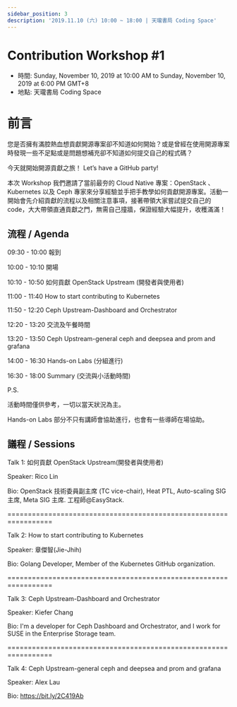 ```yaml
---
sidebar_position: 3
description: '2019.11.10 (六) 10:00 ~ 18:00 | 天瓏書局 Coding Space'
---
```


# Contribution Workshop #1
- 時間: Sunday, November 10, 2019 at 10:00 AM to Sunday, November 10, 2019 at 6:00 PM GMT+8
- 地點: 天瓏書局 Coding Space

# 前言
您是否擁有滿腔熱血想貢獻開源專案卻不知道如何開始？或是曾經在使用開源專案時發現一些不足點或是問題想補充卻不知道如何提交自己的程式碼？

今天就開始開源貢獻之旅！ Let’s have a GitHub party!

本次 Workshop 我們邀請了當前最夯的 Cloud Native 專案：OpenStack 、Kubernetes 以及 Ceph 專家來分享經驗並手把手教學如何貢獻開源專案。活動一開始會先介紹貢獻的流程以及相關注意事項，接著帶領大家嘗試提交自己的 code，大大帶領直通貢獻之門，無需自己撞牆，保證經驗大幅提升，收穫滿滿！

## 流程 / Agenda

09:30 - 10:00 報到

10:00 - 10:10 開場

10:10 - 10:50 如何貢獻 OpenStack Upstream (開發者與使用者)

11:00 - 11:40 How to start contributing to Kubernetes

11:50 - 12:20 Ceph Upstream-Dashboard and Orchestrator

12:20 - 13:20 交流及午餐時間

13:20 - 13:50 Ceph Upstream-general ceph and deepsea and prom and grafana

14:00 - 16:30 Hands-on Labs (分組進行)

16:30 - 18:00 Summary (交流與小活動時間)

P.S.

活動時間僅供參考，一切以當天狀況為主。

Hands-on Labs 部分不只有講師會協助進行，也會有一些導師在場協助。

## 議程 / Sessions

Talk 1: 如何貢獻 OpenStack Upstream(開發者與使用者)

Speaker: Rico Lin

Bio: OpenStack 技術委員副主席 (TC vice-chair), Heat PTL, Auto-scaling SIG 主席, Meta SIG 主席. 工程師@EasyStack.

=================================================================

Talk 2: How to start contributing to Kubernetes

Speaker: 章傑智(Jie-Jhih)

Bio: Golang Developer, Member of the Kubernetes GitHub organization.

=================================================================

Talk 3: Ceph Upstream-Dashboard and Orchestrator

Speaker: Kiefer Chang

Bio: I'm a developer for Ceph Dashboard and Orchestrator, and I work for SUSE in the Enterprise Storage team.

=================================================================

Talk 4: Ceph Upstream-general ceph and deepsea and prom and grafana

Speaker: Alex Lau

Bio: https://bit.ly/2C419Ab
